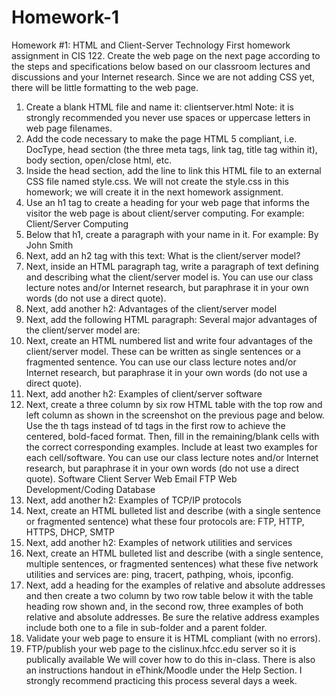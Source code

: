 # Homework-1
Homework #1: HTML and Client-Server Technology 
First homework assignment in CIS 122.
Create the web page on the next page according to the steps and specifications below based on our classroom lectures and discussions and your Internet research. Since we are not adding CSS yet, there will be little formatting to the web page.
1. Create a blank HTML file and name it: clientserver.html
Note: it is strongly recommended you never use spaces or uppercase letters in web page
filenames.
2. Add the code necessary to make the page HTML 5 compliant, i.e. DocType, head section (the
three meta tags, link tag, title tag within it), body section, open/close html, etc.
3. Inside the head section, add the line to link this HTML file to an external CSS file named
style.css. We will not create the style.css in this homework; we will create it in the next
homework assignment.
4. Use an h1 tag to create a heading for your web page that informs the visitor the web page is
about client/server computing. For example:
Client/Server Computing
5. Below that h1, create a paragraph with your name in it. For example:
By John Smith
6. Next, add an h2 tag with this text: What is the client/server model?
7. Next, inside an HTML paragraph tag, write a paragraph of text defining and describing what the
client/server model is. You can use our class lecture notes and/or Internet research, but
paraphrase it in your own words (do not use a direct quote).
8. Next, add another h2: Advantages of the client/server model
9. Next, add the following HTML paragraph:
Several major advantages of the client/server model are:
10. Next, create an HTML numbered list and write four advantages of the client/server model.
These can be written as single sentences or a fragmented sentence. You can use our class
lecture notes and/or Internet research, but paraphrase it in your own words (do not use a direct
quote).
11. Next, add another h2: Examples of client/server software
12. Next, create a three column by six row HTML table with the top row and left column as shown in
the screenshot on the previous page and below. Use the th tags instead of td tags in the
first row to achieve the centered, bold-faced format.
Then, fill in the remaining/blank cells with the correct corresponding examples. Include at least
two examples for each cell/software. You can use our class lecture notes and/or Internet
research, but paraphrase it in your own words (do not use a direct quote).
Software Client Server
Web
Email
FTP
Web Development/Coding
Database
13. Next, add another h2: Examples of TCP/IP protocols
14. Next, create an HTML bulleted list and describe (with a single sentence or fragmented sentence)
what these four protocols are: FTP, HTTP, HTTPS, DHCP, SMTP
15. Next, add another h2: Examples of network utilities and services
16. Next, create an HTML bulleted list and describe (with a single sentence, multiple sentences, or
fragmented sentences) what these five network utilities and services are: ping, tracert,
pathping, whois, ipconfig.
17. Next, add a heading for the examples of relative and absolute addresses and then create a two
column by two row table below it with the table heading row shown and, in the second row,
three examples of both relative and absolute addresses. Be sure the relative address examples
include both one to a file in sub-folder and a parent folder.
18. Validate your web page to ensure it is HTML compliant (with no errors).
19. FTP/publish your web page to the cislinux.hfcc.edu server so it is publically available
We will cover how to do this in-class. There is also an instructions handout in eThink/Moodle
under the Help Section. I strongly recommend practicing this process several days a week.

